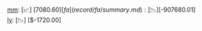 [mm](record/mm/summary.md): [📈] [$7080.60]  
[fa](record/fa/summary.md): [📉] [$-907680.01]  
[ly](record/ly/summary.md): [📉] [$-1720.00]  
